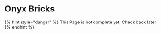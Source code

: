 # Onyx Bricks

{% hint style="danger" %}
This Page is not complete yet. Check back later
{% endhint %}

